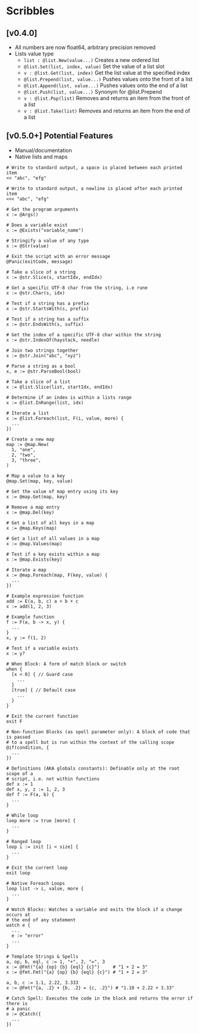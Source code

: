 # Scribbles

## [v0.4.0]

- All numbers are now float64, arbitrary precision removed
- Lists value type
  - `list : @list.New(value...)` Creates a new ordered list
  - `@list.Set(list, index, value)` Set the value of a list slot
  - `v : @list.Get(list, index)` Get the list value at the specified index
  - `@list.Prepend(list, value...)` Pushes values onto the front of a list
  - `@list.Append(list, value...)` Pushes values onto the end of a list
  - `@list.Push(list, value...)` Synonym for @list.Prepend
  - `v : @list.Pop(list)` Removes and returns an item from the front of a list
  - `v : @list.Take(list)` Removes and returns an item from the end of a list

## [v0.5.0+] Potential Features

- Manual/documentation
- Native lists and maps

```
# Write to standard output, a space is placed between each printed item 
<< "abc", "efg"

# Write to standard output, a newline is placed after each printed item 
<<< "abc", "efg"

# Get the program arguments
x := @Args()

# Does a variable exist
x := @Exists("variable_name")

# Stringify a value of any type
x := @Str(value)

# Exit the script with an error message
@Panic(exitCode, message)

# Take a slice of a string
x := @str.Slice(s, startIdx, endIdx)

# Get a specific UTF-8 char from the string, i.e rune
x := @str.Char(s, idx)

# Test if a string has a prefix
x := @str.StartsWith(s, prefix)

# Test if a string has a suffix
x := @str.EndsWith(s, suffix)

# Get the index of a specific UTF-8 char within the string
x := @str.IndexOf(haystack, needle)

# Join two strings together
x := @str.Join("abc", "xyz")

# Parse a string as a bool
x, e := @str.ParseBool(bool)

# Take a slice of a list
x := @list.Slice(list, startIdx, endIdx)

# Determine if an index is within a lists range
x := @list.InRange(list, idx)

# Iterate a list
x := @list.Foreach(list, F(i, value, more) {
  ...
})

# Create a new map
map := @map.New(
  1, "one",
  2, "two",
  3, "three",
)

# Map a value to a key
@map.Set(map, key, value)

# Get the value of map entry using its key
x := @map.Get(map, key)

# Remove a map entry
x := @map.Del(key)

# Get a list of all keys in a map
x := @map.Keys(map)

# Get a list of all values in a map
x := @map.Values(map)

# Test if a key exists within a map
x := @map.Exists(key)

# Iterate a map
x := @map.Foreach(map, F(key, value) {
  ...
})

# Example expression function
add := E(a, b, c) a + b + c
x := add(1, 2, 3)

# Example function
f := F(a, b -> x, y) {
  ...
}
x, y := f(1, 2)

# Test if a variable exists
x := y?

# When Block: A form of match block or switch
when {
  [x < 0] { // Guard case
    ... 
  }
  [true] { // Default case
    ... 
  }
}

# Exit the current function
exit F

# Non-function Blocks (as spell parameter only): A block of code that is passed
# to a spell but is run within the context of the calling scope
@if(condition, {
  ...
})

# Definitions (AKA globals constants): Definable only at the root scope of a
# script, i.e. not within functions
def x := 1
def x, y, z := 1, 2, 3
def f := F(a, b) {
  ...
}

# While loop
loop more := true [more] {
  ...
}

# Ranged loop
loop i := init [i < size] {
  ...
}

# Exit the current loop
exit loop

# Native Foreach Loops
loop list -> i, value, more {
  ...
}

# Watch Blocks: Watches a variable and exits the block if a change occurs at
# the end of any statement
watch e {
  ...
  e := "error"
  ...
}

# Template Strings & Spells
a, op, b, eql, c := 1, "+", 2, "=", 3
x := @Fmt("{a} {op} {b} {eql} {c}")     # "1 + 2 = 3"
x := @fmt.Fmt("{a} {op} {b} {eql} {c}") # "1 + 2 = 3"

a, b, c := 1.1, 2.22, 3.333
x := @Fmt("{a, .2} + {b, .2} = {c, .2}") # "1.10 + 2.22 + 3.33"

# Catch Spell: Executes the code in the block and returns the error if there is
# a panic
e := @Catch({
  ...
})
```
